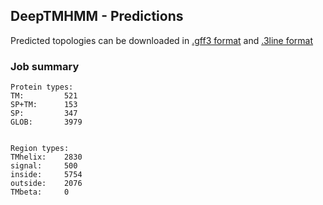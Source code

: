 ## DeepTMHMM - Predictions
Predicted topologies can be downloaded in [.gff3 format](TMRs.gff3) and [.3line format](predicted_topologies.3line)
### Job summary
```
Protein types:
TM:			521
SP+TM:		153
SP:			347
GLOB:		3979


Region types:
TMhelix:	2830
signal:		500
inside:		5754
outside:	2076
TMbeta:		0
```
